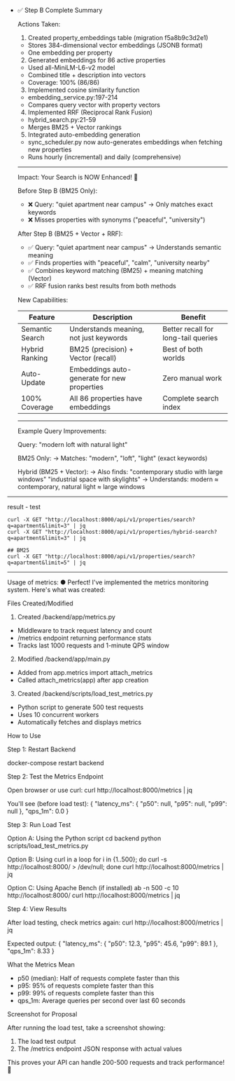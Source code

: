 - ✅ Step B Complete Summary

  Actions Taken:

  1. Created property_embeddings table (migration f5a8b9c3d2e1)
    - Stores 384-dimensional vector embeddings (JSONB format)
    - One embedding per property
  2. Generated embeddings for 86 active properties
    - Used all-MiniLM-L6-v2 model
    - Combined title + description into vectors
    - Coverage: 100% (86/86)
  3. Implemented cosine similarity function
    - embedding_service.py:197-214
    - Compares query vector with property vectors
  4. Implemented RRF (Reciprocal Rank Fusion)
    - hybrid_search.py:21-59
    - Merges BM25 + Vector rankings
  5. Integrated auto-embedding generation
    - sync_scheduler.py now auto-generates embeddings when fetching new properties
    - Runs hourly (incremental) and daily (comprehensive)

  ---
  Impact: Your Search is NOW Enhanced! 🚀

  Before Step B (BM25 Only):

  - ❌ Query: "quiet apartment near campus" → Only matches exact keywords
  - ❌ Misses properties with synonyms ("peaceful", "university")

  After Step B (BM25 + Vector + RRF):

  - ✅ Query: "quiet apartment near campus" → Understands semantic meaning
  - ✅ Finds properties with "peaceful", "calm", "university nearby"
  - ✅ Combines keyword matching (BM25) + meaning matching (Vector)
  - ✅ RRF fusion ranks best results from both methods

  New Capabilities:

  | Feature         | Description                                 | Benefit                             |
  |-----------------|---------------------------------------------|-------------------------------------|
  | Semantic Search | Understands meaning, not just keywords      | Better recall for long-tail queries |
  | Hybrid Ranking  | BM25 (precision) + Vector (recall)          | Best of both worlds                 |
  | Auto-Update     | Embeddings auto-generate for new properties | Zero manual work                    |
  | 100% Coverage   | All 86 properties have embeddings           | Complete search index               |

  ---
  Example Query Improvements:

  Query: "modern loft with natural light"

  BM25 Only:
    → Matches: "modern", "loft", "light" (exact keywords)

  Hybrid (BM25 + Vector):
    → Also finds: "contemporary studio with large windows"
                  "industrial space with skylights"
    → Understands: modern ≈ contemporary, natural light ≈ large windows


---
result - test
```
curl -X GET "http://localhost:8000/api/v1/properties/search?q=apartment&limit=3" | jq
curl -X GET "http://localhost:8000/api/v1/properties/hybrid-search?q=apartment&limit=3" | jq

## BM25
curl -X GET "http://localhost:8000/api/v1/properties/search?q=apartment&limit=5" | jq
```

---
Usage of metrics:
● Perfect! I've implemented the metrics monitoring system. Here's what was created:

  Files Created/Modified

  1. Created /backend/app/metrics.py

  - Middleware to track request latency and count
  - /metrics endpoint returning performance stats
  - Tracks last 1000 requests and 1-minute QPS window

  2. Modified /backend/app/main.py

  - Added from app.metrics import attach_metrics
  - Called attach_metrics(app) after app creation

  3. Created /backend/scripts/load_test_metrics.py

  - Python script to generate 500 test requests
  - Uses 10 concurrent workers
  - Automatically fetches and displays metrics

  How to Use

  Step 1: Restart Backend

  docker-compose restart backend

  Step 2: Test the Metrics Endpoint

  Open browser or use curl:
  curl http://localhost:8000/metrics | jq

  You'll see (before load test):
  {
    "latency_ms": {
      "p50": null,
      "p95": null,
      "p99": null
    },
    "qps_1m": 0.0
  }

  Step 3: Run Load Test

  Option A: Using the Python script
  cd backend
  python scripts/load_test_metrics.py

  Option B: Using curl in a loop
  for i in {1..500}; do curl -s http://localhost:8000/ > /dev/null; done
  curl http://localhost:8000/metrics | jq

  Option C: Using Apache Bench (if installed)
  ab -n 500 -c 10 http://localhost:8000/
  curl http://localhost:8000/metrics | jq

  Step 4: View Results

  After load testing, check metrics again:
  curl http://localhost:8000/metrics | jq

  Expected output:
  {
    "latency_ms": {
      "p50": 12.3,
      "p95": 45.6,
      "p99": 89.1
    },
    "qps_1m": 8.33
  }

  What the Metrics Mean

  - p50 (median): Half of requests complete faster than this
  - p95: 95% of requests complete faster than this
  - p99: 99% of requests complete faster than this
  - qps_1m: Average queries per second over last 60 seconds

  Screenshot for Proposal

  After running the load test, take a screenshot showing:
  1. The load test output
  2. The /metrics endpoint JSON response with actual values

  This proves your API can handle 200-500 requests and track performance! 🎉